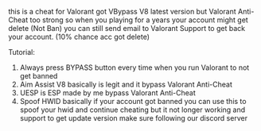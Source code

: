this is a cheat for Valorant got VBypass V8 latest version but Valorant Anti-Cheat too strong so when you playing for a years your account might get delete (Not Ban) you can still send email to Valorant Support to get back your account. (10% chance acc got delete)

Tutorial:
1. Always press BYPASS button every time when you run Valorant to not get banned
2. Aim Assist V8 basically is legit and it bypass Valorant Anti-Cheat
3. UESP is ESP made by me bypass Valorant Anti-Cheat
4. Spoof HWID basically if your account got banned you can use this to spoof your hwid and continue cheating but it not longer working and support to get update version make sure following our discord server
